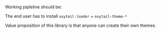 Working pipleline should be:

The end user has to install `oxytail-loader` + `oxytail-theme-*`

Value proposition of this library is that anyone can create their own themes.

